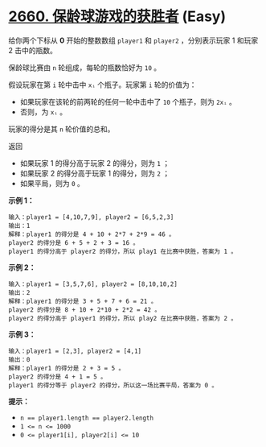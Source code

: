 # [2660. 保龄球游戏的获胜者][link] (Easy)

[link]: https://leetcode.cn/problems/determine-the-winner-of-a-bowling-game/

给你两个下标从 **0** 开始的整数数组 `player1` 和 `player2` ，分别表示玩家 1 和玩家 2 击中的瓶数。

保龄球比赛由 `n` 轮组成，每轮的瓶数恰好为 `10` 。

假设玩家在第 `i` 轮中击中 `xᵢ` 个瓶子。玩家第 `i` 轮的价值为：

- 如果玩家在该轮的前两轮的任何一轮中击中了 `10` 个瓶子，则为 `2xᵢ` 。
- 否则，为 `xᵢ` 。

玩家的得分是其 `n` 轮价值的总和。

返回

- 如果玩家 1 的得分高于玩家 2 的得分，则为 `1` ；
- 如果玩家 2 的得分高于玩家 1 的得分，则为 `2` ；
- 如果平局，则为 `0` 。

**示例 1：**

```
输入：player1 = [4,10,7,9], player2 = [6,5,2,3]
输出：1
解释：player1 的得分是 4 + 10 + 2*7 + 2*9 = 46 。
player2 的得分是 6 + 5 + 2 + 3 = 16 。
player1 的得分高于 player2 的得分，所以 play1 在比赛中获胜，答案为 1 。
```

**示例 2：**

```
输入：player1 = [3,5,7,6], player2 = [8,10,10,2]
输出：2
解释：player1 的得分是 3 + 5 + 7 + 6 = 21 。
player2 的得分是 8 + 10 + 2*10 + 2*2 = 42 。
player2 的得分高于 player1 的得分，所以 play2 在比赛中获胜，答案为 2 。
```

**示例 3：**

```
输入：player1 = [2,3], player2 = [4,1]
输出：0
解释：player1 的得分是 2 + 3 = 5 。
player2 的得分是 4 + 1 = 5 。
player1 的得分等于 player2 的得分，所以这一场比赛平局，答案为 0 。
```

**提示：**

- `n == player1.length == player2.length`
- `1 <= n <= 1000`
- `0 <= player1[i], player2[i] <= 10`

